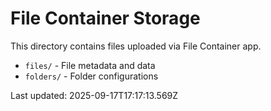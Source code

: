 # File Container Storage

This directory contains files uploaded via File Container app.

- `files/` - File metadata and data
- `folders/` - Folder configurations

Last updated: 2025-09-17T17:17:13.569Z